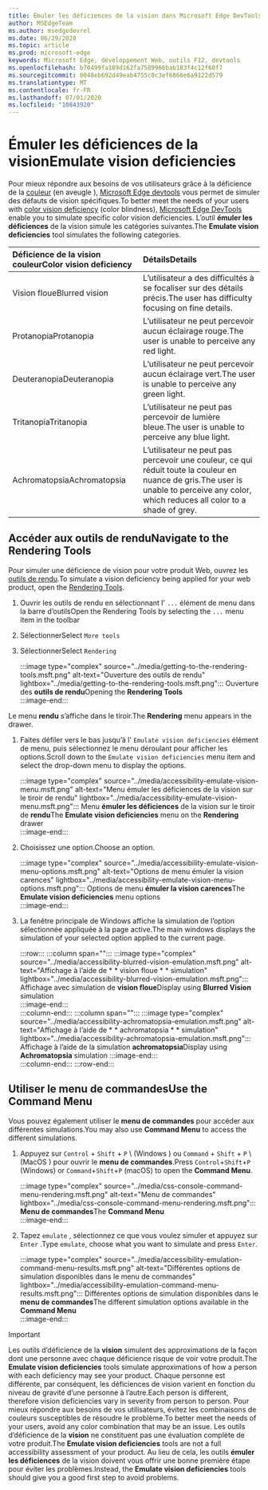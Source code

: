 ```yaml
---
title: Émuler les déficiences de la vision dans Microsoft Edge DevTools (cécité des couleurs)
author: MSEdgeTeam
ms.author: msedgedevrel
ms.date: 06/29/2020
ms.topic: article
ms.prod: microsoft-edge
keywords: Microsoft Edge, développement Web, outils F12, devtools
ms.openlocfilehash: b70499fa189d162fa7589966bab183f4c12f68f7
ms.sourcegitcommit: 0048eb692d49eab4755c0c3ef6866e6a9122d579
ms.translationtype: MT
ms.contentlocale: fr-FR
ms.lasthandoff: 07/01/2020
ms.locfileid: "10843920"
---
```

# <span data-ttu-id="82ed7-103">Émuler les déficiences de la vision</span><span class="sxs-lookup"><span data-stu-id="82ed7-103">Emulate vision deficiencies</span></span>

<span data-ttu-id="82ed7-104">Pour mieux répondre aux besoins de vos utilisateurs grâce à la déficience de la [couleur][ColorblindawarenessMain] (en aveugle \), [Microsoft Edge devtools][MicrosoftEdgeDevTools] vous permet de simuler des défauts de vision spécifiques.</span><span class="sxs-lookup"><span data-stu-id="82ed7-104">To better meet the needs of your users with [color vision deficiency][ColorblindawarenessMain] \(color blindness\), [Microsoft Edge DevTools][MicrosoftEdgeDevTools] enable you to simulate specific color vision deficiencies.</span></span>  <span data-ttu-id="82ed7-105">L’outil **émuler les déficiences** de la vision simule les catégories suivantes.</span><span class="sxs-lookup"><span data-stu-id="82ed7-105">The **Emulate vision deficiencies** tool simulates the following categories.</span></span>  

| <span data-ttu-id="82ed7-106">Déficience de la vision couleur</span><span class="sxs-lookup"><span data-stu-id="82ed7-106">Color vision deficiency</span></span> | <span data-ttu-id="82ed7-107">Détails</span><span class="sxs-lookup"><span data-stu-id="82ed7-107">Details</span></span> |  
|:--- |:--- |  
| <span data-ttu-id="82ed7-108">Vision floue</span><span class="sxs-lookup"><span data-stu-id="82ed7-108">Blurred vision</span></span> | <span data-ttu-id="82ed7-109">L’utilisateur a des difficultés à se focaliser sur des détails précis.</span><span class="sxs-lookup"><span data-stu-id="82ed7-109">The user has difficulty focusing on fine details.</span></span> |   
| <span data-ttu-id="82ed7-110">Protanopia</span><span class="sxs-lookup"><span data-stu-id="82ed7-110">Protanopia</span></span> | <span data-ttu-id="82ed7-111">L’utilisateur ne peut percevoir aucun éclairage rouge.</span><span class="sxs-lookup"><span data-stu-id="82ed7-111">The user is unable to perceive any red light.</span></span> |  
| <span data-ttu-id="82ed7-112">Deuteranopia</span><span class="sxs-lookup"><span data-stu-id="82ed7-112">Deuteranopia</span></span> | <span data-ttu-id="82ed7-113">L’utilisateur ne peut percevoir aucun éclairage vert.</span><span class="sxs-lookup"><span data-stu-id="82ed7-113">The user is unable to perceive any green light.</span></span> |  
| <span data-ttu-id="82ed7-114">Tritanopia</span><span class="sxs-lookup"><span data-stu-id="82ed7-114">Tritanopia</span></span> | <span data-ttu-id="82ed7-115">L’utilisateur ne peut pas percevoir de lumière bleue.</span><span class="sxs-lookup"><span data-stu-id="82ed7-115">The user is unable to perceive any blue light.</span></span> |  
| <span data-ttu-id="82ed7-116">Achromatopsia</span><span class="sxs-lookup"><span data-stu-id="82ed7-116">Achromatopsia</span></span> | <span data-ttu-id="82ed7-117">L’utilisateur ne peut pas percevoir une couleur, ce qui réduit toute la couleur en nuance de gris.</span><span class="sxs-lookup"><span data-stu-id="82ed7-117">The user is unable to perceive any color, which reduces all color to a shade of grey.</span></span> |  

## <span data-ttu-id="82ed7-118">Accéder aux outils de rendu</span><span class="sxs-lookup"><span data-stu-id="82ed7-118">Navigate to the Rendering Tools</span></span>  

<span data-ttu-id="82ed7-119">Pour simuler une déficience de vision pour votre produit Web, ouvrez les [outils de rendu][RenderingTools].</span><span class="sxs-lookup"><span data-stu-id="82ed7-119">To simulate a vision deficiency being applied for your web product, open the [Rendering Tools][RenderingTools].</span></span>  

1.  <span data-ttu-id="82ed7-120">Ouvrir les outils de rendu en sélectionnant l' `...` élément de menu dans la barre d’outils</span><span class="sxs-lookup"><span data-stu-id="82ed7-120">Open the Rendering Tools by selecting the `...` menu item in the toolbar</span></span>  
1.  <span data-ttu-id="82ed7-121">Sélectionner</span><span class="sxs-lookup"><span data-stu-id="82ed7-121">Select</span></span> `More tools`  
1.  <span data-ttu-id="82ed7-122">Sélectionner</span><span class="sxs-lookup"><span data-stu-id="82ed7-122">Select</span></span> `Rendering`  
    
    :::image type="complex" source="../media/getting-to-the-rendering-tools.msft.png" alt-text="Ouverture des outils de rendu" lightbox="../media/getting-to-the-rendering-tools.msft.png":::
       <span data-ttu-id="82ed7-124">Ouverture des **outils de rendu**</span><span class="sxs-lookup"><span data-stu-id="82ed7-124">Opening the **Rendering Tools**</span></span>  
    :::image-end:::  

<span data-ttu-id="82ed7-125">Le menu **rendu** s’affiche dans le tiroir.</span><span class="sxs-lookup"><span data-stu-id="82ed7-125">The **Rendering** menu appears in the drawer.</span></span>  

1.  <span data-ttu-id="82ed7-126">Faites défiler vers le bas jusqu’à l' `Emulate vision deficiencies` élément de menu, puis sélectionnez le menu déroulant pour afficher les options.</span><span class="sxs-lookup"><span data-stu-id="82ed7-126">Scroll down to the `Emulate vision deficiencies` menu item and select the drop-down menu to display the options.</span></span>  
    
    :::image type="complex" source="../media/accessibility-emulate-vision-menu.msft.png" alt-text="Menu émuler les déficiences de la vision sur le tiroir de rendu" lightbox="../media/accessibility-emulate-vision-menu.msft.png":::
       <span data-ttu-id="82ed7-128">Menu **émuler les déficiences** de la vision sur le tiroir de **rendu**</span><span class="sxs-lookup"><span data-stu-id="82ed7-128">The **Emulate vision deficiencies** menu on the **Rendering** drawer</span></span>  
    :::image-end:::  
    
1.  <span data-ttu-id="82ed7-129">Choisissez une option.</span><span class="sxs-lookup"><span data-stu-id="82ed7-129">Choose an option.</span></span>  
    
    :::image type="complex" source="../media/accessibility-emulate-vision-menu-options.msft.png" alt-text="Options de menu émuler la vision carences" lightbox="../media/accessibility-emulate-vision-menu-options.msft.png":::
       <span data-ttu-id="82ed7-131">Options de menu **émuler la vision carences**</span><span class="sxs-lookup"><span data-stu-id="82ed7-131">The **Emulate vision deficiencies** menu options</span></span>  
    :::image-end:::  
    
1.  <span data-ttu-id="82ed7-132">La fenêtre principale de Windows affiche la simulation de l’option sélectionnée appliquée à la page active.</span><span class="sxs-lookup"><span data-stu-id="82ed7-132">The main windows displays the simulation of your selected option applied to the current page.</span></span>  
    
    :::row:::
       :::column span="":::
          :::image type="complex" source="../media/accessibility-blurred-vision-emulation.msft.png" alt-text="Affichage à l’aide de \* \* vision floue \* \* simulation" lightbox="../media/accessibility-blurred-vision-emulation.msft.png":::
             <span data-ttu-id="82ed7-134">Affichage avec simulation de **vision floue**</span><span class="sxs-lookup"><span data-stu-id="82ed7-134">Display using **Blurred Vision** simulation</span></span>  
          :::image-end:::  
       :::column-end:::
       :::column span="":::
          :::image type="complex" source="../media/accessibility-achromatopsia-emulation.msft.png" alt-text="Affichage à l’aide de \* \* achromatopsia \* \* simulation" lightbox="../media/accessibility-achromatopsia-emulation.msft.png":::
             <span data-ttu-id="82ed7-136">Affichage à l’aide de la simulation **achromatopsia**</span><span class="sxs-lookup"><span data-stu-id="82ed7-136">Display using **Achromatopsia** simulation</span></span> :::image-end:::  
       :::column-end:::
    :::row-end:::
    
## <span data-ttu-id="82ed7-137">Utiliser le menu de commandes</span><span class="sxs-lookup"><span data-stu-id="82ed7-137">Use the Command Menu</span></span>  

<span data-ttu-id="82ed7-138">Vous pouvez également utiliser le **menu de commandes** pour accéder aux différentes simulations.</span><span class="sxs-lookup"><span data-stu-id="82ed7-138">You may also use **Command Menu** to access the different simulations.</span></span>  

1.  <span data-ttu-id="82ed7-139">Appuyez sur `Control` + `Shift` + `P` \ (Windows \) ou `Command` + `Shift` + `P` \ (MacOS \) pour ouvrir le **menu de commandes**.</span><span class="sxs-lookup"><span data-stu-id="82ed7-139">Press `Control`+`Shift`+`P` \(Windows\) or `Command`+`Shift`+`P` \(macOS\) to open the **Command Menu**.</span></span>  
    
    :::image type="complex" source="../media/css-console-command-menu-rendering.msft.png" alt-text="Menu de commandes" lightbox="../media/css-console-command-menu-rendering.msft.png":::
       <span data-ttu-id="82ed7-141">**Menu de commandes**</span><span class="sxs-lookup"><span data-stu-id="82ed7-141">The **Command Menu**</span></span>  
    :::image-end:::  
    
1.  <span data-ttu-id="82ed7-142">Tapez `emulate` , sélectionnez ce que vous voulez simuler et appuyez sur `Enter` .</span><span class="sxs-lookup"><span data-stu-id="82ed7-142">Type `emulate`, choose what you want to simulate and press `Enter`.</span></span>  
    
    :::image type="complex" source="../media/accessibility-emulation-command-menu-results.msft.png" alt-text="Différentes options de simulation disponibles dans le menu de commandes" lightbox="../media/accessibility-emulation-command-menu-results.msft.png":::
       <span data-ttu-id="82ed7-144">Différentes options de simulation disponibles dans le **menu de commandes**</span><span class="sxs-lookup"><span data-stu-id="82ed7-144">The different simulation options available in the **Command Menu**</span></span>  
    :::image-end:::  
    
> [!IMPORTANT]
> <span data-ttu-id="82ed7-145">Les outils d’déficience de la **vision** simulent des approximations de la façon dont une personne avec chaque déficience risque de voir votre produit.</span><span class="sxs-lookup"><span data-stu-id="82ed7-145">The **Emulate vision deficiencies** tools simulate approximations of how a person with each deficiency may see your product.</span></span>  <span data-ttu-id="82ed7-146">Chaque personne est différente, par conséquent, les déficiences de vision varient en fonction du niveau de gravité d’une personne à l’autre.</span><span class="sxs-lookup"><span data-stu-id="82ed7-146">Each person is different, therefore vision deficiencies vary in severity from person to person.</span></span>  <span data-ttu-id="82ed7-147">Pour mieux répondre aux besoins de vos utilisateurs, évitez les combinaisons de couleurs susceptibles de résoudre le problème.</span><span class="sxs-lookup"><span data-stu-id="82ed7-147">To better meet the needs of your users, avoid any color combination that may be an issue.</span></span>  <span data-ttu-id="82ed7-148">Les outils d’déficience de la **vision** ne constituent pas une évaluation complète de votre produit.</span><span class="sxs-lookup"><span data-stu-id="82ed7-148">The **Emulate vision deficiencies** tools are not a full accessibility assessment of your product.</span></span>  <span data-ttu-id="82ed7-149">Au lieu de cela, les outils **émuler les déficiences** de la vision doivent vous offrir une bonne première étape pour éviter les problèmes.</span><span class="sxs-lookup"><span data-stu-id="82ed7-149">Instead, the **Emulate vision deficiencies** tools should  give you a good first step to avoid problems.</span></span>  

<!-- links -->  

[MicrosoftEdgeDevTools]: /microsoft-edge/devtools-guide-chromium "Outils de développement Microsoft Edge (chrome)"  
[ColorblindawarenessMain]: http://www.colourblindawareness.org "Organisme de sensibilisation couleur aveugle"  
[AmfcbMain]: https://www.amfcb.org "L’American Foundation pour les aveugles en couleur (AFCB)"  
[RenderingTools]: /microsoft-edge/devtools-guide-chromium/rendering-tools "Outils de rendu Microsoft Edge (chrome)"  
